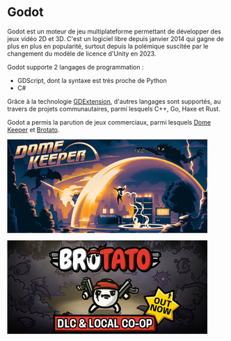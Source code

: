 # Godot

Godot est un moteur de jeu multiplateforme permettant de développer des jeux vidéo 2D et 3D. C'est un logiciel libre depuis janvier 2014 qui gagne de plus en plus en popularité, surtout depuis la polémique suscitée par le changement du modèle de licence d'Unity en 2023.

Godot supporte 2 langages de programmation :

- GDScript, dont la syntaxe est très proche de Python
- C#

Grâce à la technologie [GDExtension](https://docs.godotengine.org/en/stable/tutorials/scripting/gdextension/what_is_gdextension.html), d'autres langages sont supportés, au travers de projets communautaires, parmi lesquels C++, Go, Haxe et Rust.

Godot a permis la parution de jeux commerciaux, parmi lesquels [Dome Keeper](https://store.steampowered.com/app/1637320/Dome_Keeper/) et [Brotato](https://store.steampowered.com/app/1942280/Brotato/).

![](images/dome-keeper.jpg)

![](images/brotato.jpg)